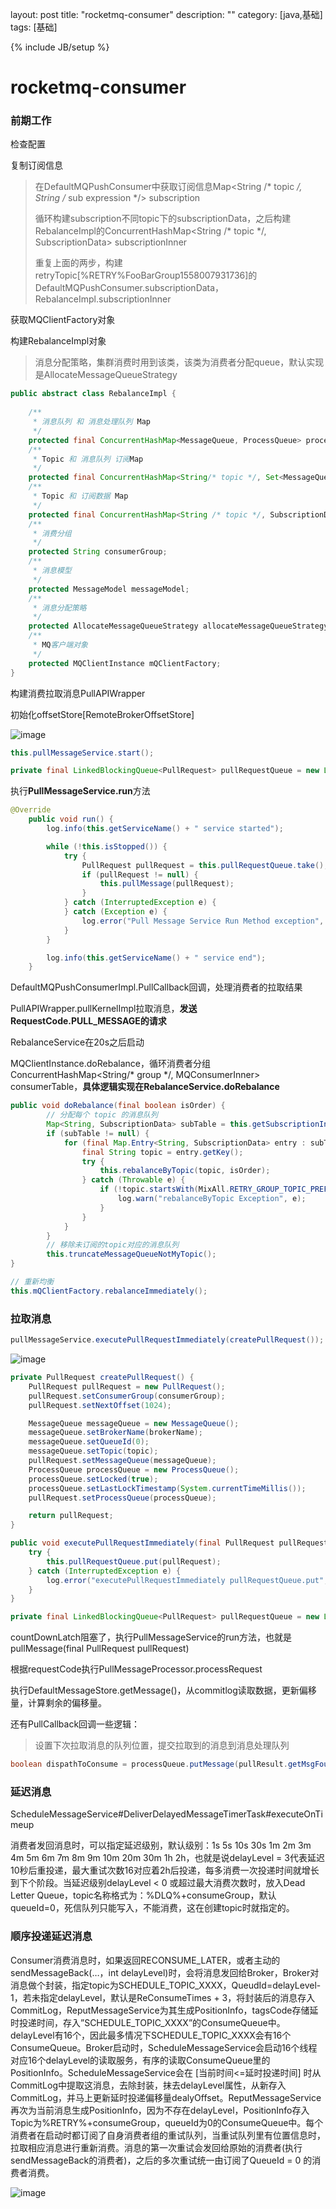 layout: post
title: "rocketmq-consumer"
description: ""
category: [java,基础]
tags: [基础]

{% include JB/setup %}

# rocketmq-consumer

### 前期工作

检查配置

复制订阅信息

>在DefaultMQPushConsumer中获取订阅信息Map<String /* topic */, String /* sub expression */> subscription
>
>循环构建subscription不同topic下的subscriptionData，之后构建RebalanceImpl的ConcurrentHashMap<String /* topic */, SubscriptionData> subscriptionInner
>
>重复上面的两步，构建retryTopic[%RETRY%FooBarGroup1558007931736]的DefaultMQPushConsumer.subscriptionData，RebalanceImpl.subscriptionInner

获取MQClientFactory对象

构建RebalanceImpl对象

>消息分配策略，集群消费时用到该类，该类为消费者分配queue，默认实现是AllocateMessageQueueStrategy

```java
public abstract class RebalanceImpl {
   
    /**
     * 消息队列 和 消息处理队列 Map
     */
    protected final ConcurrentHashMap<MessageQueue, ProcessQueue> processQueueTable = new ConcurrentHashMap<>(64);
    /**
     * Topic 和 消息队列 订阅Map
     */
    protected final ConcurrentHashMap<String/* topic */, Set<MessageQueue>> topicSubscribeInfoTable = new ConcurrentHashMap<>();
    /**
     * Topic 和 订阅数据 Map
     */
    protected final ConcurrentHashMap<String /* topic */, SubscriptionData> subscriptionInner = new ConcurrentHashMap<>();
    /**
     * 消费分组
     */
    protected String consumerGroup;
    /**
     * 消息模型
     */
    protected MessageModel messageModel;
    /**
     * 消息分配策略
     */
    protected AllocateMessageQueueStrategy allocateMessageQueueStrategy;
    /**
     * MQ客户端对象
     */
    protected MQClientInstance mQClientFactory;
}    
```

构建消费拉取消息PullAPIWrapper

初始化offsetStore[RemoteBrokerOffsetStore]

![image](https://ws2.sinaimg.cn/large/87a42753ly1g33f19h2dmj20nu05emyc.jpg)



```java
this.pullMessageService.start();
```

```java
private final LinkedBlockingQueue<PullRequest> pullRequestQueue = new LinkedBlockingQueue<>();
```
执行**PullMessageService.run**方法
```java
@Override
    public void run() {
        log.info(this.getServiceName() + " service started");

        while (!this.isStopped()) {
            try {
                PullRequest pullRequest = this.pullRequestQueue.take();
                if (pullRequest != null) {
                    this.pullMessage(pullRequest);
                }
            } catch (InterruptedException e) {
            } catch (Exception e) {
                log.error("Pull Message Service Run Method exception", e);
            }
        }

        log.info(this.getServiceName() + " service end");
    }
```

DefaultMQPushConsumerImpl.PullCallback回调，处理消费者的拉取结果

PullAPIWrapper.pullKernelImpl拉取消息，**发送RequestCode.PULL_MESSAGE的请求**



RebalanceService在20s之后启动

MQClientInstance.doRebalance，循环消费者分组ConcurrentHashMap<String/* group */, MQConsumerInner> consumerTable，**具体逻辑实现在RebalanceService.doRebalance**

```java
public void doRebalance(final boolean isOrder) {
        // 分配每个 topic 的消息队列
        Map<String, SubscriptionData> subTable = this.getSubscriptionInner();
        if (subTable != null) {
            for (final Map.Entry<String, SubscriptionData> entry : subTable.entrySet()) {
                final String topic = entry.getKey();
                try {
                    this.rebalanceByTopic(topic, isOrder);
                } catch (Throwable e) {
                    if (!topic.startsWith(MixAll.RETRY_GROUP_TOPIC_PREFIX)) {
                        log.warn("rebalanceByTopic Exception", e);
                    }
                }
            }
        }
        // 移除未订阅的topic对应的消息队列
        this.truncateMessageQueueNotMyTopic();
}
```

```java
// 重新均衡
this.mQClientFactory.rebalanceImmediately();
```



### 拉取消息

```java
pullMessageService.executePullRequestImmediately(createPullRequest());
```

![image](https://ws2.sinaimg.cn/large/87a42753ly1g3453g7rnpj224s0w411w.jpg)

```java
private PullRequest createPullRequest() {
    PullRequest pullRequest = new PullRequest();
    pullRequest.setConsumerGroup(consumerGroup);
    pullRequest.setNextOffset(1024);

    MessageQueue messageQueue = new MessageQueue();
    messageQueue.setBrokerName(brokerName);
    messageQueue.setQueueId(0);
    messageQueue.setTopic(topic);
    pullRequest.setMessageQueue(messageQueue);
    ProcessQueue processQueue = new ProcessQueue();
    processQueue.setLocked(true);
    processQueue.setLastLockTimestamp(System.currentTimeMillis());
    pullRequest.setProcessQueue(processQueue);

    return pullRequest;
}
```

```java
public void executePullRequestImmediately(final PullRequest pullRequest) {
    try {
        this.pullRequestQueue.put(pullRequest);
    } catch (InterruptedException e) {
        log.error("executePullRequestImmediately pullRequestQueue.put", e);
    }
}
```

```java
private final LinkedBlockingQueue<PullRequest> pullRequestQueue = new LinkedBlockingQueue<>();
```

countDownLatch阻塞了，执行PullMessageService的run方法，也就是pullMessage(final PullRequest pullRequest) 

根据requestCode执行PullMessageProcessor.processRequest

执行DefaultMessageStore.getMessage()，从commitlog读取数据，更新偏移量，计算剩余的偏移量。

还有PullCallback回调一些逻辑：

>  设置下次拉取消息的队列位置，提交拉取到的消息到消息处理队列

```java
boolean dispathToConsume = processQueue.putMessage(pullResult.getMsgFoundList());
```



### 延迟消息

ScheduleMessageService#DeliverDelayedMessageTimerTask#executeOnTimeup

消费者发回消息时，可以指定延迟级别，默认级别：1s 5s 10s 30s 1m 2m 3m 4m 5m 6m 7m 8m 9m 10m 20m 30m 1h 2h，也就是说delayLevel = 3代表延迟10秒后重投递，最大重试次数16对应着2h后投递，每多消费一次投递时间就增长到下个阶段。当延迟级别delayLevel < 0 或超过最大消费次数时，放入Dead Letter Queue，topic名称格式为：%DLQ%+consumeGroup，默认queueId=0，死信队列只能写入，不能消费，这在创建topic时就指定的。

### 顺序投递延迟消息

Consumer消费消息时，如果返回RECONSUME_LATER，或者主动的sendMessageBack(…，int delayLevel)时，会将消息发回给Broker，Broker对消息做个封装，指定topic为SCHEDULE_TOPIC_XXXX，QueudId=delayLevel-1，若未指定delayLevel，默认是ReConsumeTimes + 3，将封装后的消息存入CommitLog，ReputMessageService为其生成PositionInfo，tagsCode存储延时投递时间，存入”SCHEDULE_TOPIC_XXXX”的ConsumeQueue中。delayLevel有16个，因此最多情况下SCHEDULE_TOPIC_XXXX会有16个ConsumeQueue。Broker启动时，ScheduleMessageService会启动16个线程对应16个delayLevel的读取服务，有序的读取ConsumeQueue里的PositionInfo。ScheduleMessageService会在 [当前时间<=延时投递时间] 时从CommitLog中提取这消息，去除封装，抹去delayLevel属性，从新存入CommitLog，并马上更新延时投递偏移量dealyOffset。ReputMessageService再次为当前消息生成PositionInfo，因为不存在delayLevel，PositionInfo存入Topic为%RETRY%+consumeGroup，queueId为0的ConsumeQueue中。每个消费者在启动时都订阅了自身消费者组的重试队列，当重试队列里有位置信息时，拉取相应消息进行重新消费。消息的第一次重试会发回给原始的消费者(执行sendMessageBack的消费者)，之后的多次重试统一由订阅了QueueId = 0 的消费者消费。 

![image](https://ws2.sinaimg.cn/large/87a42753ly1g339tqyzpmj21du0hctde.jpg)